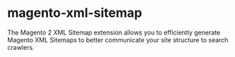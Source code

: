 # magento-xml-sitemap
The Magento 2 XML Sitemap extension allows you to efficiently generate Magento XML Sitemaps to better communicate your site structure to search crawlers.
